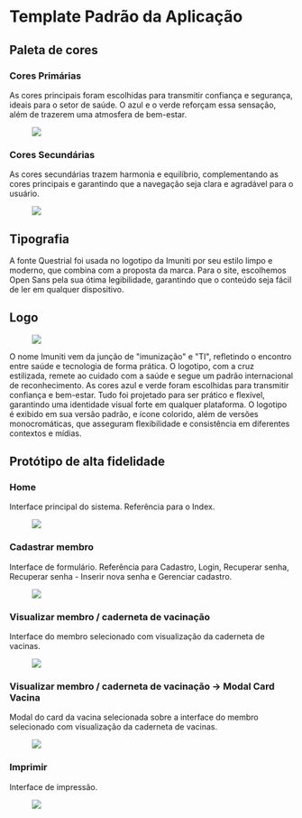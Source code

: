 # Template Padrão da Aplicação

## Paleta de cores

### Cores Primárias
As cores principais foram escolhidas para transmitir confiança e segurança, ideais para o setor de saúde. O azul e o verde reforçam essa sensação, além de trazerem uma atmosfera de bem-estar.
<figure> 
  <img src="/docs/img/Cores_primarias.png">
</figure>

### Cores Secundárias
As cores secundárias trazem harmonia e equilíbrio, complementando as cores principais e garantindo que a navegação seja clara e agradável para o usuário.
<figure> 
  <img src="/docs/img/Cores_secundarias.png">
</figure>

## Tipografia

A fonte Questrial foi usada no logotipo da Imuniti por seu estilo limpo e moderno, que combina com a proposta da marca. Para o site, escolhemos Open Sans pela sua ótima legibilidade, garantindo que o conteúdo seja fácil de ler em qualquer dispositivo.

## Logo

<figure> 
  <img src="/docs/img/Logo_Apresentacao.png">
</figure>
O nome Imuniti vem da junção de "imunização" e "TI", refletindo o encontro entre saúde e tecnologia de forma prática. O logotipo, com a cruz estilizada, remete ao cuidado com a saúde e segue um padrão internacional de reconhecimento. As cores azul e verde foram escolhidas para transmitir confiança e bem-estar. Tudo foi projetado para ser prático e flexível, garantindo uma identidade visual forte em qualquer plataforma.
O logotipo é exibido em sua versão padrão, e ícone colorido, além de versões monocromáticas, que asseguram flexibilidade e consistência em diferentes contextos e mídias.

## Protótipo de alta fidelidade

### Home
Interface principal do sistema. Referência para o Index.
<figure> 
  <img src="/docs/img/Prototipo_Alta_Fidelidade_Home.png">
</figure>

### Cadastrar membro
Interface de formulário. Referência para Cadastro, Login, Recuperar senha, Recuperar senha - Inserir nova senha e Gerenciar cadastro.
<figure> 
  <img src="/docs/img/Prototipo_Alta_Fidelidade_Cadastro_Membro.png">
</figure>

### Visualizar membro / caderneta de vacinação
Interface do membro selecionado com visualização da caderneta de vacinas.
<figure> 
  <img src="/docs/img/Prototipo_Alta_Fidelidade_Perfil.png">
</figure>

### Visualizar membro / caderneta de vacinação -> Modal Card Vacina
Modal do card da vacina selecionada sobre a interface do membro selecionado com visualização da caderneta de vacinas.
<figure> 
  <img src="/docs/img/Prototipo_Alta_Fidelidade_Perfil_Modal_Card_Vacina.png">
</figure>

### Imprimir
Interface de impressão.
<figure> 
  <img src="/docs/img/Prototipo_Alta_Fidelidade_Imprimir.png">
</figure>
